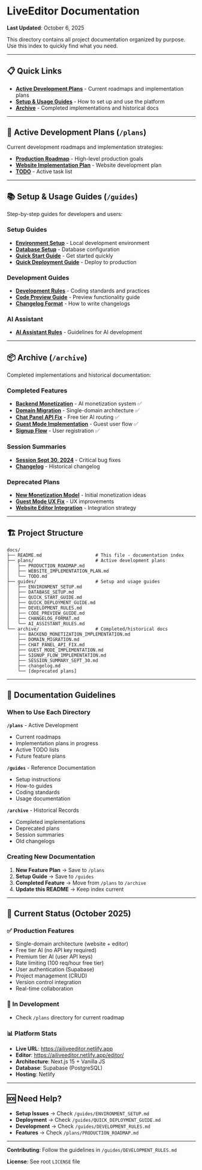 # LiveEditor Documentation

**Last Updated**: October 6, 2025

This directory contains all project documentation organized by purpose. Use this index to quickly find what you need.

---

## 📋 Quick Links

- **[Active Development Plans](./plans/)** - Current roadmaps and implementation plans
- **[Setup & Usage Guides](./guides/)** - How to set up and use the platform
- **[Archive](./archive/)** - Completed implementations and historical docs

---

## 🎯 Active Development Plans (`/plans`)

Current development roadmaps and implementation strategies:

- **[Production Roadmap](./plans/PRODUCTION_ROADMAP.md)** - High-level production goals
- **[Website Implementation Plan](./plans/WEBSITE_IMPLEMENTATION_PLAN.md)** - Website development plan
- **[TODO](./plans/TODO.md)** - Active task list

---

## 📚 Setup & Usage Guides (`/guides`)

Step-by-step guides for developers and users:

### Setup Guides
- **[Environment Setup](./guides/ENVIRONMENT_SETUP.md)** - Local development environment
- **[Database Setup](./guides/DATABASE_SETUP.md)** - Database configuration
- **[Quick Start Guide](./guides/QUICK_START_GUIDE.md)** - Get started quickly
- **[Quick Deployment Guide](./guides/QUICK_DEPLOYMENT_GUIDE.md)** - Deploy to production

### Development Guides
- **[Development Rules](./guides/DEVELOPMENT_RULES.md)** - Coding standards and practices
- **[Code Preview Guide](./guides/CODE_PREVIEW_GUIDE.md)** - Preview functionality guide
- **[Changelog Format](./guides/CHANGELOG_FORMAT.md)** - How to write changelogs

### AI Assistant
- **[AI Assistant Rules](./guides/AI_ASSISTANT_RULES.md)** - Guidelines for AI development

---

## 📦 Archive (`/archive`)

Completed implementations and historical documentation:

### Completed Features
- **[Backend Monetization](./archive/BACKEND_MONETIZATION_IMPLEMENTATION.md)** - AI monetization system ✅
- **[Domain Migration](./archive/DOMAIN_MIGRATION.md)** - Single-domain architecture ✅
- **[Chat Panel API Fix](./archive/CHAT_PANEL_API_FIX.md)** - Free tier AI routing ✅
- **[Guest Mode Implementation](./archive/GUEST_MODE_IMPLEMENTATION.md)** - Guest user flow ✅
- **[Signup Flow](./archive/SIGNUP_FLOW_IMPLEMENTATION.md)** - User registration ✅

### Session Summaries
- **[Session Sept 30, 2024](./archive/SESSION_SUMMARY_SEPT_30.md)** - Critical bug fixes
- **[Changelog](./archive/changelog.md)** - Historical changelog

### Deprecated Plans
- **[New Monetization Model](./archive/NEW_MONETIZATION_MODEL.md)** - Initial monetization ideas
- **[Guest Mode UX Fix](./archive/GUEST_MODE_UX_FIX.md)** - UX improvements
- **[Website Editor Integration](./archive/WEBSITE_EDITOR_INTEGRATION_STRATEGY_TODO.md)** - Integration strategy

---

## 🏗️ Project Structure

```
docs/
├── README.md                    # This file - documentation index
├── plans/                       # Active development plans
│   ├── PRODUCTION_ROADMAP.md
│   ├── WEBSITE_IMPLEMENTATION_PLAN.md
│   └── TODO.md
├── guides/                      # Setup and usage guides
│   ├── ENVIRONMENT_SETUP.md
│   ├── DATABASE_SETUP.md
│   ├── QUICK_START_GUIDE.md
│   ├── QUICK_DEPLOYMENT_GUIDE.md
│   ├── DEVELOPMENT_RULES.md
│   ├── CODE_PREVIEW_GUIDE.md
│   ├── CHANGELOG_FORMAT.md
│   └── AI_ASSISTANT_RULES.md
└── archive/                     # Completed/historical docs
    ├── BACKEND_MONETIZATION_IMPLEMENTATION.md
    ├── DOMAIN_MIGRATION.md
    ├── CHAT_PANEL_API_FIX.md
    ├── GUEST_MODE_IMPLEMENTATION.md
    ├── SIGNUP_FLOW_IMPLEMENTATION.md
    ├── SESSION_SUMMARY_SEPT_30.md
    ├── changelog.md
    └── [deprecated plans]
```

---

## 📝 Documentation Guidelines

### When to Use Each Directory

**`/plans`** - Active Development
- Current roadmaps
- Implementation plans in progress
- Active TODO lists
- Future feature plans

**`/guides`** - Reference Documentation
- Setup instructions
- How-to guides
- Coding standards
- Usage documentation

**`/archive`** - Historical Records
- Completed implementations
- Deprecated plans
- Session summaries
- Old changelogs

### Creating New Documentation

1. **New Feature Plan** → Save to `/plans`
2. **Setup Guide** → Save to `/guides`
3. **Completed Feature** → Move from `/plans` to `/archive`
4. **Update this README** → Keep index current

---

## 🚀 Current Status (October 2025)

### ✅ Production Features
- Single-domain architecture (website + editor)
- Free tier AI (no API key required)
- Premium tier AI (user API keys)
- Rate limiting (100 req/hour free tier)
- User authentication (Supabase)
- Project management (CRUD)
- Version control integration
- Real-time collaboration

### 🔨 In Development
- Check `/plans` directory for current roadmap

### 📊 Platform Stats
- **Live URL**: https://ailiveeditor.netlify.app
- **Editor**: https://ailiveeditor.netlify.app/editor/
- **Architecture**: Next.js 15 + Vanilla JS
- **Database**: Supabase (PostgreSQL)
- **Hosting**: Netlify

---

## 🆘 Need Help?

- **Setup Issues** → Check `/guides/ENVIRONMENT_SETUP.md`
- **Deployment** → Check `/guides/QUICK_DEPLOYMENT_GUIDE.md`
- **Development** → Check `/guides/DEVELOPMENT_RULES.md`
- **Features** → Check `/plans/PRODUCTION_ROADMAP.md`

---

**Contributing**: Follow the guidelines in `/guides/DEVELOPMENT_RULES.md`

**License**: See root `LICENSE` file
